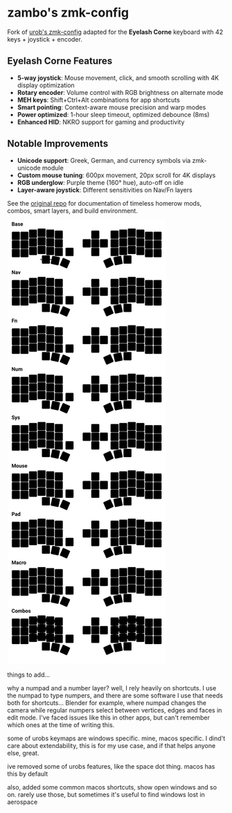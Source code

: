 # zambo's zmk-config

Fork of [urob's zmk-config](https://github.com/urob/zmk-config) adapted for the
**Eyelash Corne** keyboard with 42 keys + joystick + encoder.

## Eyelash Corne Features

- **5-way joystick**: Mouse movement, click, and smooth scrolling with 4K
  display optimization
- **Rotary encoder**: Volume control with RGB brightness on alternate mode
- **MEH keys**: Shift+Ctrl+Alt combinations for app shortcuts
- **Smart pointing**: Context-aware mouse precision and warp modes
- **Power optimized**: 1-hour sleep timeout, optimized debounce (8ms)
- **Enhanced HID**: NKRO support for gaming and productivity

## Notable Improvements

- **Unicode support**: Greek, German, and currency symbols via zmk-unicode
  module
- **Custom mouse tuning**: 600px movement, 20px scroll for 4K displays
- **RGB underglow**: Purple theme (160° hue), auto-off on idle
- **Layer-aware joystick**: Different sensitivities on Nav/Fn layers

See the [original repo](https://github.com/urob/zmk-config) for documentation of
timeless homerow mods, combos, smart layers, and build environment.

![](draw/base.svg)

things to add...

why a numpad and a number layer? well, I rely heavily on shortcuts. I use the
numpad to type numpers, and there are some software I use that needs both for
shortcuts... Blender for example, where numpad changes the camera while regular
numpers select between vertices, edges and faces in edit mode. I've faced issues
like this in other apps, but can't remember which ones at the time of writing
this.

some of urobs keymaps are windows specific. mine, macos specific. I dind't care
about extendability, this is for my use case, and if that helps anyone else,
great.

ive removed some of urobs features, like the space dot thing. macos has this by
default

also, added some common macos shortcuts, show open windows and so on. rarely use
those, but sometimes it's useful to find windows lost in aerospace
